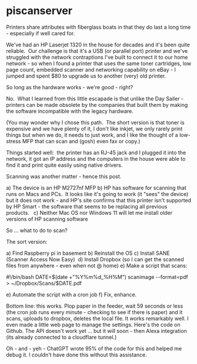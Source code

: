 # piscanserver

Printers share attributes with fiberglass boats in that they do last a long time - especially if well cared for.  

We've had an HP Laserjet 1320 in the house for decades and it's been quite reliable.  Our challenge is that it's a USB (or parallel port) printer and we've struggled with the network contraptions I've built to connect it to our home network - so when I found a printer that uses the same toner cartridges, low page count, embedded scanner and networking capability on eBay - I jumped and spent $80 to upgrade us to another (very) old printer.

So long as the hardware works - we're good - right?  

No.  What I learned from this little escapade is that unlike the Day Sailer - printers can be made obsolete by the companies that built them by making the software incompatible with the legacy hardware.   

(You may wonder why I chose this path.  The short version is that toner is expensive and we have plenty of it, I don't like inkjet, we only rarely print things but when we do, it needs to just work, and I like the thought of a low-stress MFP that can scan and (gosh) even fax or copy.)

Things started well:  the printer has an RJ-45 jack and I plugged it into the network, it got an IP address and the computers in the house were able to find it and print quite easily using native drivers.

Scanning was another matter - hence this post.

a) The device is an HP M2727nf MFP
b) HP has software for scanning that runs on Macs and PCs.  It looks like it's going to work (it "sees" the device) but it does not work - and HP's site confirms that this printer isn't supported by HP Smart - the software that seems to be replacing all previous products.  
c) Neither Mac OS nor Windows 11 will let me install older versions of HP scanning software

So ... what to do to scan?

The sort version:

a) Find Raspberry pi in basement
b) Reinstall the OS
c) Install SANE (Scanner Access Now Easy) 
d) Install Dropbox (so I can get the scanned files from anywhere - even when not @ home)
e) Make a script that scans:

#!/bin/bash
DATE=$(date +"%Y%m%d_%H%M")
scanimage --format=pdf > ~/Dropbox/Scans/$DATE.pdf

e) Automate the script with a cron job
f) Fix, enhance.

Bottom line:  this works.  Plop paper in the feeder, wait 59 seconds or less (the cron job runs every minute - checking to see if there is paper) and it scans, uploads to dropbox, deletes the local file.  It works remarkably well. I even made a little web page to manage the settings. Here's the code on Github.  The API doesn't work yet ... but it will soon - then Alexa integration (its already connected to a cloudflare tunnel.)

Oh - and - yeh - ChatGPT wrote 95% of the code for this and helped me debug it.  I couldn't have done this without this assistance.
